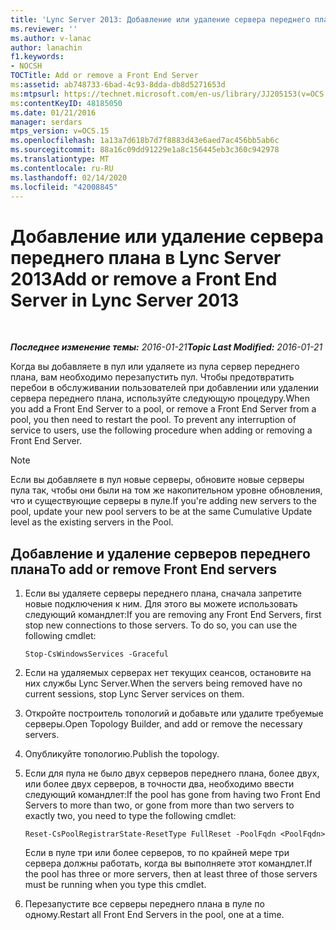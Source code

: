 ```yaml
---
title: 'Lync Server 2013: Добавление или удаление сервера переднего плана'
ms.reviewer: ''
ms.author: v-lanac
author: lanachin
f1.keywords:
- NOCSH
TOCTitle: Add or remove a Front End Server
ms:assetid: ab748733-6bad-4c93-8dda-db8d5271653d
ms:mtpsurl: https://technet.microsoft.com/en-us/library/JJ205153(v=OCS.15)
ms:contentKeyID: 48185050
ms.date: 01/21/2016
manager: serdars
mtps_version: v=OCS.15
ms.openlocfilehash: 1a13a7d618b7d7f8883d43e6aed7ac456bb5ab6c
ms.sourcegitcommit: 88a16c09dd91229e1a8c156445eb3c360c942978
ms.translationtype: MT
ms.contentlocale: ru-RU
ms.lasthandoff: 02/14/2020
ms.locfileid: "42008845"
---
```

<div data-xmlns="http://www.w3.org/1999/xhtml">

<div class="topic" data-xmlns="http://www.w3.org/1999/xhtml" data-msxsl="urn:schemas-microsoft-com:xslt" data-cs="http://msdn.microsoft.com/">

<div data-asp="http://msdn2.microsoft.com/asp">

# <a name="add-or-remove-a-front-end-server-in-lync-server-2013"></a><span data-ttu-id="fc765-102">Добавление или удаление сервера переднего плана в Lync Server 2013</span><span class="sxs-lookup"><span data-stu-id="fc765-102">Add or remove a Front End Server in Lync Server 2013</span></span>

</div>

<div id="mainSection">

<div id="mainBody">

<span> </span>

<span data-ttu-id="fc765-103">_**Последнее изменение темы:** 2016-01-21_</span><span class="sxs-lookup"><span data-stu-id="fc765-103">_**Topic Last Modified:** 2016-01-21_</span></span>

<span data-ttu-id="fc765-p101">Когда вы добавляете в пул или удаляете из пула сервер переднего плана, вам необходимо перезапустить пул. Чтобы предотвратить перебои в обслуживании пользователей при добавлении или удалении сервера переднего плана, используйте следующую процедуру.</span><span class="sxs-lookup"><span data-stu-id="fc765-p101">When you add a Front End Server to a pool, or remove a Front End Server from a pool, you then need to restart the pool. To prevent any interruption of service to users, use the following procedure when adding or removing a Front End Server.</span></span>

<div>


> [!NOTE]  
> <span data-ttu-id="fc765-106">Если вы добавляете в пул новые серверы, обновите новые серверы пула так, чтобы они были на том же накопительном уровне обновления, что и существующие серверы в пуле.</span><span class="sxs-lookup"><span data-stu-id="fc765-106">If you're adding new servers to the pool, update your new pool servers to be at the same Cumulative Update level as the existing servers in the Pool.</span></span>



</div>

<div>

## <a name="to-add-or-remove-front-end-servers"></a><span data-ttu-id="fc765-107">Добавление и удаление серверов переднего плана</span><span class="sxs-lookup"><span data-stu-id="fc765-107">To add or remove Front End servers</span></span>

1.  <span data-ttu-id="fc765-p102">Если вы удаляете серверы переднего плана, сначала запретите новые подключения к ним. Для этого вы можете использовать следующий командлет:</span><span class="sxs-lookup"><span data-stu-id="fc765-p102">If you are removing any Front End Servers, first stop new connections to those servers. To do so, you can use the following cmdlet:</span></span>
    
        Stop-CsWindowsServices -Graceful

2.  <span data-ttu-id="fc765-110">Если на удаляемых серверах нет текущих сеансов, остановите на них службы Lync Server.</span><span class="sxs-lookup"><span data-stu-id="fc765-110">When the servers being removed have no current sessions, stop Lync Server services on them.</span></span>

3.  <span data-ttu-id="fc765-111">Откройте построитель топологий и добавьте или удалите требуемые серверы.</span><span class="sxs-lookup"><span data-stu-id="fc765-111">Open Topology Builder, and add or remove the necessary servers.</span></span>

4.  <span data-ttu-id="fc765-112">Опубликуйте топологию.</span><span class="sxs-lookup"><span data-stu-id="fc765-112">Publish the topology.</span></span>

5.  <span data-ttu-id="fc765-113">Если для пула не было двух серверов переднего плана, более двух, или более двух серверов, в точности два, необходимо ввести следующий командлет:</span><span class="sxs-lookup"><span data-stu-id="fc765-113">If the pool has gone from having two Front End Servers to more than two, or gone from more than two servers to exactly two, you need to type the following cmdlet:</span></span>
    
        Reset-CsPoolRegistrarState-ResetType FullReset -PoolFqdn <PoolFqdn>
    
    <span data-ttu-id="fc765-114">Если в пуле три или более серверов, то по крайней мере три сервера должны работать, когда вы выполняете этот командлет.</span><span class="sxs-lookup"><span data-stu-id="fc765-114">If the pool has three or more servers, then at least three of those servers must be running when you type this cmdlet.</span></span>

6.  <span data-ttu-id="fc765-115">Перезапустите все серверы переднего плана в пуле по одному.</span><span class="sxs-lookup"><span data-stu-id="fc765-115">Restart all Front End Servers in the pool, one at a time.</span></span>

</div>

</div>

<span> </span>

</div>

</div>

</div>

